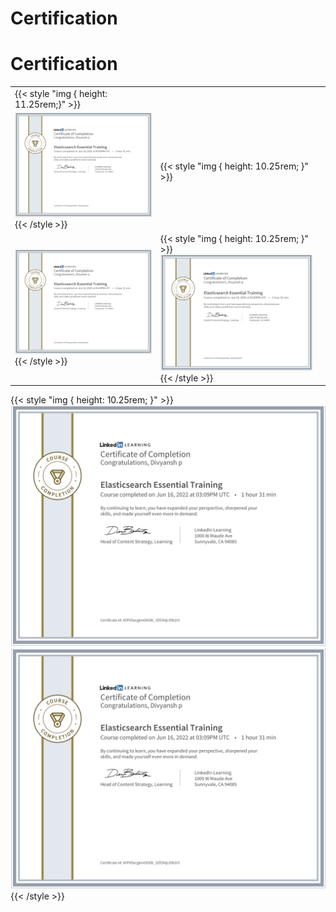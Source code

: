 # Certification


# Certification

| | | |
|-|-|-|
|{{< style "img { height: 11.25rem;}" >}} 
![](certificates/t.png){{< /style >}} |{{< style "img { height: 10.25rem; }" >}} 
![](certificates/t.png) {{< /style >}} | {{< style "img { height: 10.25rem; }" >}} ![](certificates/t.png){{< /style >}} 



{{< style "img { height: 10.25rem; }" >}} 
![](certificates/t.png)
![](certificates/t.png) 
{{< /style >}} 


